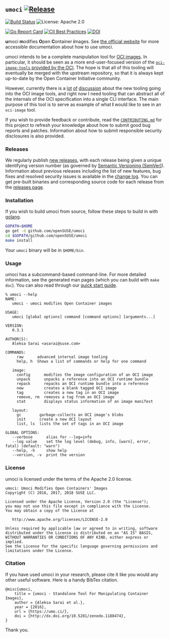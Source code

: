 ## `umoci` [![Release](https://img.shields.io/github/release/openSUSE/umoci.svg)](https://github.com/openSUSE/umoci/releases/latest) ###

[![Build Status](https://img.shields.io/travis/openSUSE/umoci/master.svg)](https://travis-ci.org/openSUSE/umoci)
![License: Apache 2.0](https://img.shields.io/github/license/openSUSE/umoci.svg)

[![Go Report Card](https://goreportcard.com/badge/github.com/openSUSE/umoci)](https://goreportcard.com/report/github.com/openSUSE/umoci)
[![CII Best Practices](https://bestpractices.coreinfrastructure.org/projects/1084/badge)](https://bestpractices.coreinfrastructure.org/projects/1084)
[![DOI](https://zenodo.org/badge/72283469.svg)](https://zenodo.org/badge/latestdoi/72283469)

**u**moci **m**odifies **O**pen **C**ontainer **i**mages. See [the official
website][umoci-site] for more accessible documentation about how to use umoci.

umoci intends to be a complete manipulation tool for [OCI images][oci-image-spec].
In particular, it should be seen as a more end-user-focused version of the
[`oci-image-tools` provided by the OCI][oci-image-tools]. The hope is that all
of this tooling will eventually be merged with the upstream repository, so that
it is always kept up-to-date by the Open Container Initiative community.

However, currently there is a [lot][disc-1] [of][disc-2] [discussion][disc-3]
about the new tooling going into the OCI image tools, and right now I need
tooling that can abstract all of the internals of the OCI specification into a
single CLI interface. The main purpose of this tool is to serve as example of
what **I** would like to see in an `oci-image` tool.

If you wish to provide feedback or contribute, read the
[`CONTRIBUTING.md`][contributing] for this project to refresh your knowledge
about how to submit good bug reports and patches. Information about how to
submit responsible security disclosures is also provided.

[umoci-site]: https://umo.ci/
[oci-image-spec]: https://github.com/opencontainers/image-spec
[oci-image-tools]: https://github.com/opencontainers/image-tools
[disc-1]: https://github.com/opencontainers/image-spec/pull/411
[disc-2]: https://github.com/opencontainers/image-tools/pull/5
[disc-3]: https://github.com/opencontainers/image-tools/pull/8
[contributing]: /CONTRIBUTING.md

### Releases ###

We regularly publish [new releases][releases], with each release being given a
unique identifying version number (as governed by [Semantic Versioning
(SemVer)][semver]). Information about previous releases including the list of
new features, bug fixes and resolved security issues is available in the
[change log][changelog]. You can get pre-built binaries and corresponding
source code for each release from the [releases page][releases].

[semver]: http://semver.org/
[changelog]: /CHANGELOG.md
[releases]: https://github.com/openSUSE/umoci/releases

### Installation ###

If you wish to build umoci from source, follow these steps to build in with
[golang](https://golang.org).

```bash
GOPATH=$HOME
go get -d github.com/openSUSE/umoci
cd $GOPATH/github.com/openSUSE/umoci
make install
```

Your `umoci` binary will be in `$HOME/bin`.

### Usage ###

umoci has a subcommand-based command-line. For more detailed information, see
the generated man pages (which you can build with `make doc`). You can also
read through our [quick start guide][quickstart].

```
% umoci --help
NAME:
   umoci - umoci modifies Open Container images

USAGE:
   umoci [global options] command [command options] [arguments...]

VERSION:
   0.3.1

AUTHOR(S):
   Aleksa Sarai <asarai@suse.com>

COMMANDS:
     raw      advanced internal image tooling
     help, h  Shows a list of commands or help for one command

   image:
     config      modifies the image configuration of an OCI image
     unpack      unpacks a reference into an OCI runtime bundle
     repack      repacks an OCI runtime bundle into a reference
     new         creates a blank tagged OCI image
     tag         creates a new tag in an OCI image
     remove, rm  removes a tag from an OCI image
     stat        displays status information of an image manifest

   layout:
     gc        garbage-collects an OCI image's blobs
     init      create a new OCI layout
     list, ls  lists the set of tags in an OCI image

GLOBAL OPTIONS:
   --verbose      alias for --log=info
   --log value    set the log level (debug, info, [warn], error, fatal) (default: "warn")
   --help, -h     show help
   --version, -v  print the version
```

[quickstart]: https://umo.ci/quick-start/

### License ###

umoci is licensed under the terms of the Apache 2.0 license.

```
umoci: Umoci Modifies Open Containers' Images
Copyright (C) 2016, 2017, 2018 SUSE LLC.

Licensed under the Apache License, Version 2.0 (the "License");
you may not use this file except in compliance with the License.
You may obtain a copy of the License at

   http://www.apache.org/licenses/LICENSE-2.0

Unless required by applicable law or agreed to in writing, software
distributed under the License is distributed on an "AS IS" BASIS,
WITHOUT WARRANTIES OR CONDITIONS OF ANY KIND, either express or implied.
See the License for the specific language governing permissions and
limitations under the License.
```

### Citation ###

If you have used umoci in your research, please cite it like you would any
other useful software. Here is a handy BibTex citation.

```
@misc{umoci,
	title = {umoci - Standalone Tool For Manipulating Container Images},
	author = {Aleksa Sarai et al.},
	year = {2016},
	url = {https://umo.ci/},
	doi = {http://dx.doi.org/10.5281/zenodo.1188474},
}
```

Thank you.
